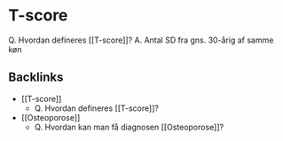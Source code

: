 # T-score
Q. Hvordan defineres [[T-score]]?
A. Antal SD fra gns. 30-årig af samme køn

## Backlinks
* [[T-score]]
	* Q. Hvordan defineres [[T-score]]?
* [[Osteoporose]]
	* Q. Hvordan kan man få diagnosen [[Osteoporose]]?

<!-- #anki/tag/med/Endocrinology #anki/deck/Medicine -->

<!-- {BearID:A563BFB3-9394-402D-A3B1-651ACB9165B1-83502-000058382BB5C004} -->
